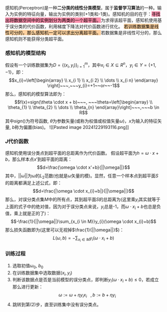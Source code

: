 感知机(Perceptron)是一种**二分类的线性分类模型**，属于**监督学习算法**的一种。输入为实例的特征向量，输出为实例的类别(+1类和-1类)。感知机的目的在于：<mark style="background: #FF5582A6;">寻找出将数据空间中的实例划分为两类的一个超平面。</mark>为求得该超平面，感知机使用基于误分类的代价函数，利用梯度下降法对代价函数进行优化。
<mark style="background: #FFB86CA6;">若训练数据集是线性可分的，那么感知机一定可以求出分离超平面。</mark>若数据集是非线性可分的，那么感知机则不能获得分类超平面。

### 感知机的模型结构
假设有一个训练数据集为$D=\{(x_{i},y_{i})\}^m_{i=1}$，其中$x_{i} \in X \subseteq R^n$，$y_{i} \in Y=\{+1,-1\}$，即：$$x_{i}=\left[\begin{array} \\
x_{i 1} \\
x_{i 2} \\
\dots \\
x_{i n}
\end{array}
\right]~~~,~~~y_{i}=+1~~or~~-1$$那么，感知机的模型算法即为：$$f(x)=sign(\theta \cdot x + b)~~~, ~~~\theta=\left[\begin{array} \\
\theta_{1} \\
\theta_{2} \\
\dots \\
\theta_{n}
\end{array}\right]~~~,~~~b \in R$$其中$sign()$为符号函数, $\theta$为参数矢量(或称为权值或权值矢量$\omega$)，$x$为输入的特征矢量, $b$称为偏置(bias)。
![[Pasted image 20241229193116.png]]

### $J$代价函数
感知机使用误分类点到超平面的总距离作为代价函数。
假设超平面为$h=\omega \cdot x + b$，那么样本点$x'$到超平面的距离：$$d=\frac{\omega \cdot x'+b}{||\omega||}$$其中，$||\omega||$为$\omega$的$L_{2}$范数(也就是$\omega$矢量的模)。显然，任意一个样本点到超平面$S$的距离都满足上述公式，即：$$d=\frac{|\omega \cdot x_{i}+b|}{||\omega||}$$
那么，对误分类点集$M$中的所有点，其到超平面$S$的总距离为(这里乘$y_{i}$其实就等于上面的式子中的绝对值，因为对于误分类点来说，$y_{i}$总是-1，而$\omega \cdot x_{i}+b$也总是负值，乘上就是正的了)：$$-\frac{1}{||\omega||}\sum_{x_{i \in M}}y_{i}(\omega \cdot x_{i}+b)$$那么损失函数即为(这里可以无视掉$\frac{1}{||\omega||}$)：$$L(\omega,b)=-\sum_{x_{i} \in M}y_{i}(\omega \cdot x_{i}+b)$$
### 训练过程
1) 选取初值$\omega_{0},~b_{0}$
2) 在训练数据集中选取数据$(x_{i},y_{i})$
3) 判断该数据点是否是当前模型的误分类点，即判断$y_{i}(\omega \cdot x_{i} + b)\leq 0$，若成立那么进行更新：$$\omega :=\omega + \eta y_{i}x_{i}~~~,b:=b+\eta y_{i}$$
4) 跳转到第(2)步，直至训练集中没有误分类点。

